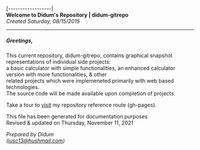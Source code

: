 
[------------------]<br/>
**Welcome to Didum's Repository | didum-gitrepo**<br/>
*Created Saturday, 08/15/2015*

---

##### Greetings,

This current repository, didum-gitrepo, contains graphical snapshot representations of individual side projects:<br/>
a basic calculator with simple functionalities, an enhanced calculator version with more functionalities, & other<br/> related projects which were implemeneted primarily with web based technologies.<br/>
The source code will be made available upon completion of projects.


Take a tour to [visit](https://isdidum.github.io/didum-gitrepo/) my repository reference route (gh-pages).

This file has been generated for documentation purposes<br/>
Revised & updated on Thursday, November 11, 2021

*Prepared by Didum* <br/>
*(iusc13@hushmail.com)*
